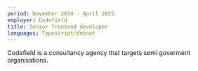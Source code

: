 ```yaml
---
period: November 2024 - April 2025
employer: Codefield
title: Senior frontend developer
languages: Typescript/dotnet
---
```

Codefield is a consultancy agency that targets semi goverment organisations.
